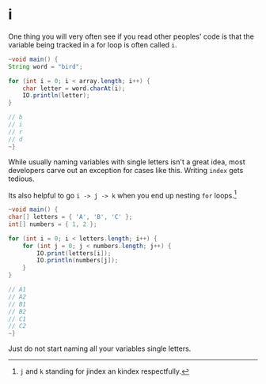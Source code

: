 # i

One thing you will very often see if you read other peoples'
code is that the variable being tracked in a for loop is often called
`i`.

```java
~void main() {
String word = "bird";

for (int i = 0; i < array.length; i++) {
    char letter = word.charAt(i);
    IO.println(letter);
}

// b
// i
// r
// d
~}
```

While usually naming variables with single letters isn't a great idea,
most developers carve out an exception for cases like this. Writing `index` gets
tedious.

Its also helpful to go `i -> j -> k` when you end up nesting `for` loops.[^jindex]

```java
~void main() {
char[] letters = { 'A', 'B', 'C' };
int[] numbers = { 1, 2 };

for (int i = 0; i < letters.length; i++) {
    for (int j = 0; j < numbers.length; j++) {
        IO.print(letters[i]);
        IO.println(numbers[j]);
    }
}

// A1
// A2
// B1
// B2
// C1
// C2
~}
```

Just do not start naming all your variables single letters.

[^jindex]: `j` and `k` standing for jindex an kindex respectfully.
